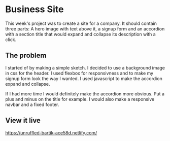 # Business Site

This week's project was to create a site for a company. It should contain three parts: A hero image with text above it, a signup form and an accordion with a section title that would expand and collapse its description with a click.

## The problem

I started of by making a simple sketch. I decided to use a background image in css for the header. I used flexbox for responsivness and to make my signup form look the way I wanted. I used javascript to make the accordion expand and collapse.

If I had more time I would definitely make the accordion more obvious. Put a plus and minus on the title for example. I would also make a responsive navbar and a fixed footer.

## View it live
https://unruffled-bartik-ace58d.netlify.com/